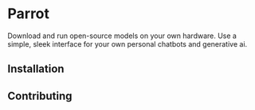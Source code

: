# Parrot
Download and run open-source models on your own hardware. Use a simple, sleek interface for your own personal chatbots and generative ai.


## Installation



## Contributing 

